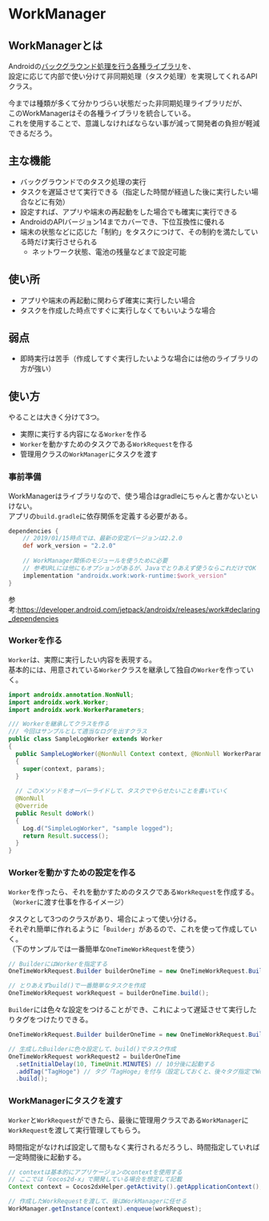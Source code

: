 # WorkManager
## WorkManagerとは
Androidの[バックグラウンド処理を行う各種ライブラリ](./バックグラウンド処理.md)を、  
設定に応じて内部で使い分けて非同期処理（タスク処理）を実現してくれるAPIクラス。

今までは種類が多くて分かりづらい状態だった非同期処理ライブラリだが、  
このWorkManagerはその各種ライブラリを統合している。  
これを使用することで、意識しなければならない事が減って開発者の負担が軽減できるだろう。

## 主な機能
* バックグラウンドでのタスク処理の実行
* タスクを遅延させて実行できる（指定した時間が経過した後に実行したい場合などに有効）
* 設定すれば、アプリや端末の再起動をした場合でも確実に実行できる
* AndroidのAPIバージョン14までカバーでき、下位互換性に優れる
* 端末の状態などに応じた「制約」をタスクにつけて、その制約を満たしている時だけ実行させられる
  - ネットワーク状態、電池の残量などまで設定可能

## 使い所
* アプリや端末の再起動に関わらず確実に実行したい場合
* タスクを作成した時点ですぐに実行しなくてもいいような場合

## 弱点
* 即時実行は苦手（作成してすぐ実行したいような場合には他のライブラリの方が強い）

## 使い方
やることは大きく分けて3つ。

* 実際に実行する内容になる`Worker`を作る
* `Worker`を動かすためのタスクである`WorkRequest`を作る
* 管理用クラスの`WorkManager`にタスクを渡す

### 事前準備
WorkManagerはライブラリなので、使う場合はgradleにちゃんと書かないといけない。  
アプリの`build.gradle`に依存関係を定義する必要がある。

``` groovy
dependencies {
    // 2019/01/15時点では、最新の安定バージョンは2.2.0
    def work_version = "2.2.0"
    
    // WorkManager関係のモジュールを使うために必要
    // 参考URLには他にもオプションがあるが、Javaでとりあえず使うならこれだけでOK
    implementation "androidx.work:work-runtime:$work_version"
}
```

参考:<https://developer.android.com/jetpack/androidx/releases/work#declaring_dependencies>

### Workerを作る
`Worker`は、実際に実行したい内容を表現する。  
基本的には、用意されている`Worker`クラスを継承して独自の`Worker`を作っていく。

``` java
import androidx.annotation.NonNull;
import androidx.work.Worker;
import androidx.work.WorkerParameters;

/// Workerを継承してクラスを作る
/// 今回はサンプルとして適当なログを出すクラス
public class SampleLogWorker extends Worker
{
  public SampleLogWorker(@NonNull Context context, @NonNull WorkerParameters params)
  {
    super(context, params);
  }
  
  // このメソッドをオーバーライドして、タスクでやらせたいことを書いていく
  @NonNull
  @Override
  public Result doWork()
  {
    Log.d("SimpleLogWorker", "sample logged");
    return Result.success();
  }
}
```

### Workerを動かすための設定を作る
`Worker`を作ったら、それを動かすためのタスクである`WorkRequest`を作成する。  
（`Worker`に渡す仕事を作るイメージ）

タスクとして3つのクラスがあり、場合によって使い分ける。  
それぞれ簡単に作れるように「`Builder`」があるので、これを使って作成していく。  
（下のサンプルでは一番簡単な`OneTimeWorkRequest`を使う）

``` java
// BuilderにはWorkerを指定する
OneTimeWorkRequest.Builder builderOneTime = new OneTimeWorkRequest.Builder(SampleLogWorker.class)

// とりあえずbuild()で一番簡単なタスクを作成
OneTimeWorkRequest workRequest = builderOneTime.build();
```

`Builder`には色々な設定をつけることができ、これによって遅延させて実行したりタグをつけたりできる。

``` java
OneTimeWorkRequest.Builder builderOneTime = new OneTimeWorkRequest.Builder(SampleLogWorker.class)

// 生成したBuilderに色々設定して、build()でタスク作成
OneTimeWorkRequest workRequest2 = builderOneTime
  .setInitialDelay(10, TimeUnit.MINUTES) // 10分後に起動する
  .addTag("TagHoge") // タグ「TagHoge」を付与（設定しておくと、後々タグ指定でWorkRequestを取得できる）
  .build();
```

### WorkManagerにタスクを渡す
`Worker`と`WorkRequest`ができたら、最後に管理用クラスである`WorkManager`に  
`WorkRequest`を渡して実行管理してもらう。

時間指定がなければ設定して間もなく実行されるだろうし、時間指定していれば一定時間後に起動する。

``` java
// contextは基本的にアプリケージョンのcontextを使用する
// ここでは「cocos2d-x」で開発している場合を想定して記載
Context context = Cocos2dxHelper.getActivity().getApplicationContext();

// 作成したWorkRequestを渡して、後はWorkManagerに任せる
WorkManager.getInstance(context).enqueue(workRequest);
```

